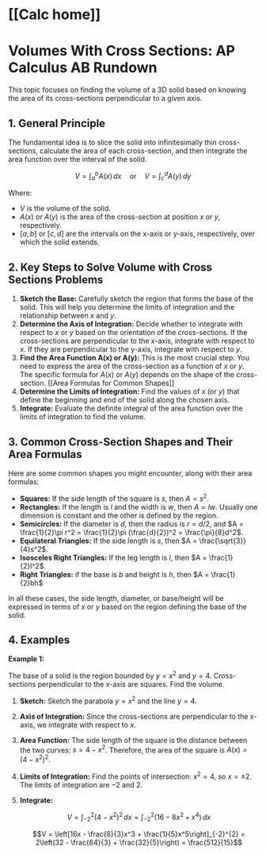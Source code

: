 # [[Calc home]]
# Volumes With Cross Sections: AP Calculus AB Rundown

This topic focuses on finding the volume of a 3D solid based on knowing the area of its cross-sections perpendicular to a given axis.

## 1. General Principle

The fundamental idea is to slice the solid into infinitesimally thin cross-sections, calculate the area of each cross-section, and then integrate the area function over the interval of the solid.

$$V = \int_{a}^{b} A(x) \, dx \quad \text{or} \quad V = \int_{c}^{d} A(y) \, dy$$

Where:
*   $V$ is the volume of the solid.
*   $A(x)$ or $A(y)$ is the area of the cross-section at position $x$ or $y$, respectively.
*   $[a, b]$ or $[c, d]$ are the intervals on the x-axis or y-axis, respectively, over which the solid extends.

## 2. Key Steps to Solve Volume with Cross Sections Problems

1.  **Sketch the Base:** Carefully sketch the region that forms the base of the solid. This will help you determine the limits of integration and the relationship between $x$ and $y$.
2.  **Determine the Axis of Integration:** Decide whether to integrate with respect to $x$ or $y$ based on the orientation of the cross-sections. If the cross-sections are perpendicular to the x-axis, integrate with respect to $x$. If they are perpendicular to the y-axis, integrate with respect to $y$.
3.  **Find the Area Function A(x) or A(y):** This is the most crucial step.  You need to express the area of the cross-section as a function of $x$ or $y$.  The specific formula for $A(x)$ or $A(y)$ depends on the shape of the cross-section. [[Area Formulas for Common Shapes]]
4.  **Determine the Limits of Integration:** Find the values of $x$ (or $y$) that define the beginning and end of the solid along the chosen axis.
5.  **Integrate:** Evaluate the definite integral of the area function over the limits of integration to find the volume.

## 3. Common Cross-Section Shapes and Their Area Formulas

Here are some common shapes you might encounter, along with their area formulas:

*   **Squares:** If the side length of the square is $s$, then $A = s^2$.
*   **Rectangles:** If the length is $l$ and the width is $w$, then $A = lw$. Usually one dimension is constant and the other is defined by the region.
*   **Semicircles:** If the diameter is $d$, then the radius is $r = d/2$, and $A = \frac{1}{2}\pi r^2 = \frac{1}{2}\pi (\frac{d}{2})^2 = \frac{\pi}{8}d^2$.
*   **Equilateral Triangles:** If the side length is $s$, then $A = \frac{\sqrt{3}}{4}s^2$.
*   **Isosceles Right Triangles:**  If the leg length is $l$, then $A = \frac{1}{2}l^2$.
*   **Right Triangles:** if the base is $b$ and height is $h$, then $A = \frac{1}{2}bh$

In all these cases, the side length, diameter, or base/height will be expressed in terms of $x$ or $y$ based on the region defining the base of the solid.

## 4. Examples

**Example 1:**

The base of a solid is the region bounded by $y = x^2$ and $y = 4$.  Cross-sections perpendicular to the x-axis are squares. Find the volume.

1.  **Sketch:** Sketch the parabola $y = x^2$ and the line $y = 4$.
2.  **Axis of Integration:** Since the cross-sections are perpendicular to the x-axis, we integrate with respect to $x$.
3.  **Area Function:** The side length of the square is the distance between the two curves: $s = 4 - x^2$. Therefore, the area of the square is $A(x) = (4 - x^2)^2$.
4.  **Limits of Integration:** Find the points of intersection: $x^2 = 4$, so $x = \pm 2$.  The limits of integration are $-2$ and $2$.
5.  **Integrate:**

    $$V = \int_{-2}^{2} (4 - x^2)^2 \, dx = \int_{-2}^{2} (16 - 8x^2 + x^4) \, dx$$

    $$V = \left[16x - \frac{8}{3}x^3 + \frac{1}{5}x^5\right]_{-2}^{2} = 2\left(32 - \frac{64}{3} + \frac{32}{5}\right) = \frac{512}{15}$$

